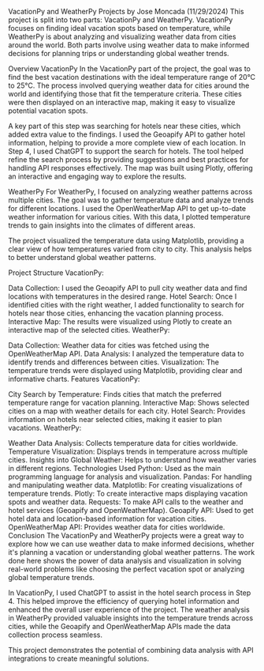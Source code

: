 VacationPy and WeatherPy Projects by Jose Moncada (11/29/2024)
This project is split into two parts: VacationPy and WeatherPy. VacationPy focuses on finding ideal vacation spots based on temperature, while WeatherPy is about analyzing and visualizing weather data from cities around the world. Both parts involve using weather data to make informed decisions for planning trips or understanding global weather trends.

Overview
VacationPy
In the VacationPy part of the project, the goal was to find the best vacation destinations with the ideal temperature range of 20°C to 25°C. The process involved querying weather data for cities around the world and identifying those that fit the temperature criteria. These cities were then displayed on an interactive map, making it easy to visualize potential vacation spots.

A key part of this step was searching for hotels near these cities, which added extra value to the findings. I used the Geoapify API to gather hotel information, helping to provide a more complete view of each location. In Step 4, I used ChatGPT to support the search for hotels. The tool helped refine the search process by providing suggestions and best practices for handling API responses effectively. The map was built using Plotly, offering an interactive and engaging way to explore the results.

WeatherPy
For WeatherPy, I focused on analyzing weather patterns across multiple cities. The goal was to gather temperature data and analyze trends for different locations. I used the OpenWeatherMap API to get up-to-date weather information for various cities. With this data, I plotted temperature trends to gain insights into the climates of different areas.

The project visualized the temperature data using Matplotlib, providing a clear view of how temperatures varied from city to city. This analysis helps to better understand global weather patterns.

Project Structure
VacationPy:

Data Collection: I used the Geoapify API to pull city weather data and find locations with temperatures in the desired range.
Hotel Search: Once I identified cities with the right weather, I added functionality to search for hotels near those cities, enhancing the vacation planning process.
Interactive Map: The results were visualized using Plotly to create an interactive map of the selected cities.
WeatherPy:

Data Collection: Weather data for cities was fetched using the OpenWeatherMap API.
Data Analysis: I analyzed the temperature data to identify trends and differences between cities.
Visualization: The temperature trends were displayed using Matplotlib, providing clear and informative charts.
Features
VacationPy:

City Search by Temperature: Finds cities that match the preferred temperature range for vacation planning.
Interactive Map: Shows selected cities on a map with weather details for each city.
Hotel Search: Provides information on hotels near selected cities, making it easier to plan vacations.
WeatherPy:

Weather Data Analysis: Collects temperature data for cities worldwide.
Temperature Visualization: Displays trends in temperature across multiple cities.
Insights into Global Weather: Helps to understand how weather varies in different regions.
Technologies Used
Python: Used as the main programming language for analysis and visualization.
Pandas: For handling and manipulating weather data.
Matplotlib: For creating visualizations of temperature trends.
Plotly: To create interactive maps displaying vacation spots and weather data.
Requests: To make API calls to the weather and hotel services (Geoapify and OpenWeatherMap).
Geoapify API: Used to get hotel data and location-based information for vacation cities.
OpenWeatherMap API: Provides weather data for cities worldwide.
Conclusion
The VacationPy and WeatherPy projects were a great way to explore how we can use weather data to make informed decisions, whether it's planning a vacation or understanding global weather patterns. The work done here shows the power of data analysis and visualization in solving real-world problems like choosing the perfect vacation spot or analyzing global temperature trends.

In VacationPy, I used ChatGPT to assist in the hotel search process in Step 4. This helped improve the efficiency of querying hotel information and enhanced the overall user experience of the project. The weather analysis in WeatherPy provided valuable insights into the temperature trends across cities, while the Geoapify and OpenWeatherMap APIs made the data collection process seamless.

This project demonstrates the potential of combining data analysis with API integrations to create meaningful solutions.
